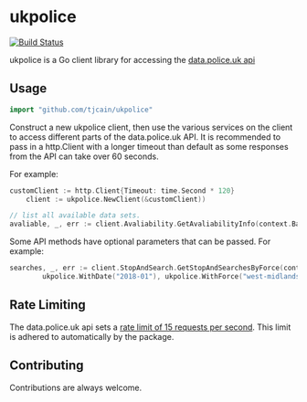 # ukpolice

[![Build Status](https://travis-ci.org/tjcain/ukpolice.svg?branch=master)](https://travis-ci.org/tjcain/ukpolice)

ukpolice is a Go client library for accessing the [data.police.uk api](https://data.police.uk/docs/)

## Usage

```go
import "github.com/tjcain/ukpolice"
```

Construct a new ukpolice client, then use the various services on the client to
access different parts of the data.police.uk API. It is recommended to pass in a http.Client with a longer timeout than default as some responses from the API can take over 60 seconds.

For example:

```go
customClient := http.Client{Timeout: time.Second * 120}
	client := ukpolice.NewClient(&customClient))

// list all available data sets.
avaliable, _, err := client.Avaliability.GetAvaliabilityInfo(context.Background())
```

Some API methods have optional parameters that can be passed. For example:

```go
searches, _, err := client.StopAndSearch.GetStopAndSearchesByForce(context.Background(),
        ukpolice.WithDate("2018-01"), ukpolice.WithForce("west-midlands"))
```

## Rate Limiting

The data.police.uk api sets a [rate limit of 15 requests per second](https://data.police.uk/docs/api-call-limits/). This limit is adhered to automatically by the package.

## Contributing

Contributions are always welcome.
